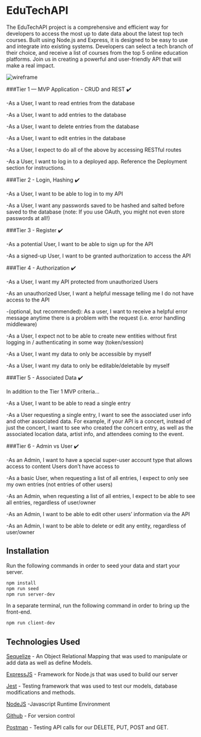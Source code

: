 # EduTechAPI


The EduTechAPI project is a comprehensive and efficient way for developers to access the most up to date data about the latest top tech courses. Built using Node.js and Express, it is designed to be easy to use and integrate into existing systems. Developers can select a tech branch of their choice, and receive a list of courses from the top 5 online education platforms. Join us in creating a powerful and user-friendly API that will make a real impact.

![wireframe](https://user-images.githubusercontent.com/109438051/216436402-cf3592f0-dc98-4825-a153-c0f2fcfa0ae1.png)

###Tier 1 — MVP Application - CRUD and REST ✔️

-As a User, I want to read entries from the database

-As a User, I want to add entries to the database

-As a User, I want to delete entries from the database

-As a User, I want to edit entries in the database

-As a User, I expect to do all of the above by accessing RESTful routes

-As a User, I want to log in to a deployed app. Reference the Deployment section for instructions.


###Tier 2 - Login, Hashing ✔️

-As a User, I want to be able to log in to my API

-As a User, I want any passwords saved to be hashed and salted before saved to the database (note: If you use OAuth, you    might not even store passwords at all!)


###Tier 3 - Register ✔️

-As a potential User, I want to be able to sign up for the API

-As a signed-up User, I want to be granted authorization to access the API


###Tier 4 - Authorization ✔️

-As a User, I want my API protected from unauthorized Users

-As an unauthorized User, I want a helpful message telling me I do not have access to the API

-(optional, but recommended): As a user, I want to receive a helpful error message anytime there is a problem with the   request (i.e. error handling middleware)

-As a User, I expect not to be able to create new entities without first logging in / authenticating in some way (token/session)

-As a User, I want my data to only be accessible by myself

-As a User, I want my data to only be editable/deletable by myself


###Tier 5 - Associated Data ✔️

In addition to the Tier 1 MVP criteria…

-As a User, I want to be able to read a single entry

-As a User requesting a single entry, I want to see the associated user info and other associated data. For example, if your API is a concert, instead of just the concert, I want to see who created the concert entry, as well as the associated location data, artist info, and attendees coming to the event.


###Tier 6 - Admin vs User ✔️

-As an Admin, I want to have a special super-user account type that allows access to content Users don’t have access to

-As a basic User, when requesting a list of all entries, I expect to only see my own entries (not entries of other users)

-As an Admin, when requesting a list of all entries, I expect to be able to see all entries, regardless of user/owner

-As an Admin, I want to be able to edit other users’ information via the API

-As an Admin, I want to be able to delete or edit any entity, regardless of user/owner


## Installation

Run the following commands in order to seed your data and start your server.

```bash
npm install
npm run seed
npm run server-dev
```

In a separate terminal, run the following command in order to bring up the front-end.

```bash
npm run client-dev
```

## Technologies Used

[Sequelize](https://sequelize.org/) - An Object Relational Mapping that was used to manipulate or add data as well as define Models.

[ExpressJS](https://expressjs.com/) - Framework for Node.js that was used to build our server

[Jest](https://jestjs.io/) - Testing framework that was used to test our models, database modifications and methods.

[NodeJS](https://nodejs.org/en/) -Javascript Runtime Environment

[Github](https://github.com/) - For version control

[Postman](https://www.postman.com/) - Testing API calls for our DELETE, PUT, POST and GET.
